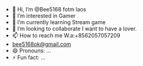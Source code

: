 - 👋 Hi, I’m @Bee5168 fotm laos
- 👀 I’m interested in Gamer
- 🌱 I’m currently learning Stream game
- 💞️ I’m looking to collaborate I want to have a lover.
- 📫 How to reach me W.a:+8562057057209
- bee5168ok@gmail.com
- 😄 Pronouns: ...
- ⚡ Fun fact: ...
<!---
Bee5168/Bee5168 is a ✨ special ✨ repository because its `README.md` (this file) appears on your GitHub profile.
You can click the Preview link to take a look at your changes.
--->
